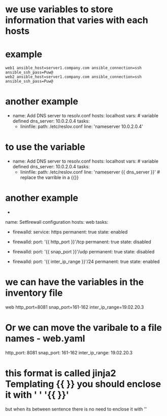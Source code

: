 # we use variables to store information that varies with each hosts

# example
```
web1 ansible_host=server1.company.com ansible_connection=ssh ansible_ssh_pass=Puw@
web2 ansible_host=server1.company.com ansible_connection=ssh ansible_ssh_pass=Puw@
```
# another example

-
  name: Add DNS server to resolv.conf
  hosts: localhost
  vars:                       # variable defined
    dns_server: 10.0.2.0.4
  tasks:
    - lininfile:
        path: /etc/reslov.conf
        line: 'nameserver 10.0.2.0.4'

# to use the variable

-
  name: Add DNS server to resolv.conf
  hosts: localhost
  vars:                       # variable defined
    dns_server: 10.0.2.0.4
  tasks:
    - lininfile:
        path: /etc/reslov.conf
        line: 'nameserver {{ dns_server }}'  # replace the varrible in a {{}}

# another example

- 
 name: Setfirewall configuration
 hosts: web
 tasks:
  - firewalld:
     service: https
     permanent: true
     state: enabled

 - firewalld:
     port: '{{ http_port }}'/tcp
     permanent: true
     state: disabled

 - firewalld:
     port: '{{ snap_port }}'/udp
     permanent: true
     state: disabled

 - firewalld:
     port: '{{ inter_ip_range }}'/24
     permanent: true
     state: enabled

# we can have the variables in the inventory file
web http_port=8081 snap_port=161-162 inter_ip_range=19.02.20.3

# Or we can move the varibale to a file names - web.yaml
http_port: 8081
snap_port: 161-162
inter_ip_range: 19.02.20.3

# this format is called jinja2 Templating {{ }} you should enclose it with ' ' '{{  }}'
but when its between sentence there is no need to enclose it with ''




